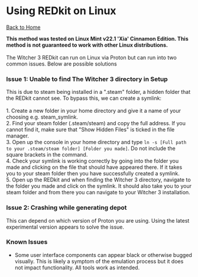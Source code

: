 # Using REDkit on Linux

[Back to Home](../)



**This method was tested on Linux Mint v22.1 'Xia' Cinnamon Edition. This method is not guaranteed to work with other Linux distributions.**\
\
The Witcher 3 REDkit can run on Linux via Proton but can run into two common issues. Below are possible solutions

### Issue 1: Unable to find The Witcher 3 directory in Setup

This is due to steam being installed in a ".steam" folder, a hidden folder that the REDkit cannot see. To bypass this, we can create a symlink:\
\
1\. Create a new folder in your home directory and give it a name of your choosing e.g. steam\_symlink.\
2\. Find your steam folder (.steam/steam) and copy the full address. If you cannot find it, make sure that "Show Hidden Files" is ticked in the file manager.\
3\. Open up the console in your home directory and type `ln -s [Full path to your .steam/steam folder] [Folder you made]`. Do not include the square brackets in the command.\
4\. Check your symlink is working correctly by going into the folder you made and clicking on the file that should have appeared there. If it takes you to your steam folder then you have successfully created a symlink.\
5\. Open up the REDkit and when finding the Witcher 3 directory, navigate to the folder you made and click on the symlink. It should also take you to your steam folder and from there you can navigate to your Witcher 3 installation.

### Issue 2: Crashing while generating depot

This can depend on which version of Proton you are using. Using the latest experimental version appears to solve the issue.

### Known Issues

* Some user interface components can appear black or otherwise bugged visually. This is likely a symptom of the emulation process but it does not impact functionality. All tools work as intended.
